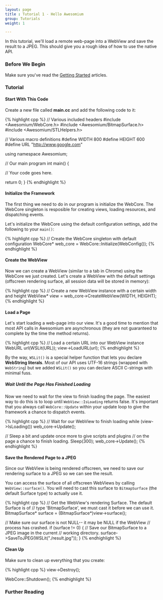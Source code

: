 ```yaml
---
layout: page
title : Tutorial 1 - Hello Awesomium
group: Tutorials
weight: 1

---
```


In this tutorial, we'll load a remote web-page into a WebView and save the result to a JPEG. This should give you a rough idea of how to use the native API.

### Before We Begin

Make sure you've read the [Getting Started](http://wiki.awesomium.com/getting-started/) articles.

### Tutorial

#### Start With This Code

Create a new file called __main.cc__ and add the following code to it:

{% highlight cpp %}
// Various included headers
#include <Awesomium/WebCore.h>
#include <Awesomium/BitmapSurface.h>
#include <Awesomium/STLHelpers.h>

// Various macro definitions
#define WIDTH   800
#define HEIGHT  600
#define URL     "http://www.google.com"

using namespace Awesomium;

// Our main program
int main() {

  // Your code goes here.
  
  return 0;
}
{% endhighlight %}


#### Initialize the Framework

The first thing we need to do in our program is initialize the WebCore. The WebCore singleton is resposible for creating views, loading resources, and dispatching events.

Let's initialize the WebCore using the default configuration settings, add the following to your `main()`:

{% highlight cpp %}
// Create the WebCore singleton with default configuration
WebCore* web_core = WebCore::Initialize(WebConfig());
{% endhighlight %}

#### Create the WebView

Now we can create a WebView (similar to a tab in Chrome) using the WebCore we just created. Let's create a WebView with the default settings (offscreen rendering surface, all session data will be stored in memory):

{% highlight cpp %}
// Create a new WebView instance with a certain width and height
WebView* view = web_core->CreateWebView(WIDTH, HEIGHT);
{% endhighlight %}

#### Load a Page

Let's start loading a web-page into our view. It's a good time to mention that most API calls in Awesomium are asynchronous (they are not guaranteed to complete by the time the method returns).

{% highlight cpp %}
// Load a certain URL into our WebView instance
WebURL url(WSLit(URL));
view->LoadURL(url);
{% endhighlight %}

By the way, `WSLit()` is a special helper function that lets you declare __WebString literals__. Most of our API uses UTF-16 strings (wrapped with `WebString`) but we added `WSLit()` so you can declare ASCII C-strings with minimal fuss.

##### Wait Until the Page Has Finished Loading

Now we need to wait for the view to finish loading the page. The easiest way to do this is to loop until `WebView::IsLoading` returns false. It's important that you always call `WebCore::Update` within your update loop to give the framework a chance to dispatch events.

{% highlight cpp %}
// Wait for our WebView to finish loading
while (view->IsLoading())
  web_core->Update();
  
// Sleep a bit and update once more to give scripts and plugins
// on the page a chance to finish loading.
Sleep(300);
web_core->Update();
{% endhighlight %}

#### Save the Rendered Page to a JPEG

Since our WebView is being rendered offscreen, we need to save our rendering surface to a JPEG so we can see the result.

You can access the surface of all offscreen WebViews by calling `WebView::surface()`. You will need to cast this surface to `BitmapSurface` (the default Surface type) to actually use it.

{% highlight cpp %}
// Get the WebView's rendering Surface. The default Surface is of
// type 'BitmapSurface', we must cast it before we can use it.
BitmapSurface* surface = (BitmapSurface*)view->surface();

// Make sure our surface is not NULL-- it may be NULL if the WebView 
// process has crashed.
if (surface != 0) {
  // Save our BitmapSurface to a JPEG image in the current
  // working directory.
  surface->SaveToJPEG(WSLit("./result.jpg"));
}
{% endhighlight %}

#### Clean Up

Make sure to clean up everything that you create:

{% highlight cpp %}
view->Destroy();

WebCore::Shutdown();
{% endhighlight %}

### Further Reading